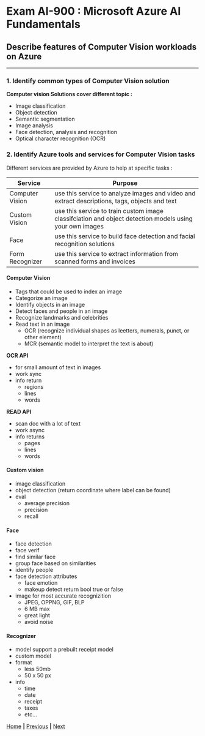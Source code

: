 # Exam AI-900 : Microsoft Azure AI Fundamentals

## Describe features of Computer Vision workloads on Azure

---


### 1. Identify common types of Computer Vision solution

**Computer vision Solutions cover different topic :**
- Image classification
- Object detection
- Semantic segmentation
- Image analysis
- Face detection, analysis and recognition
- Optical character recognition (OCR)

### 2. Identify Azure tools and services for Computer Vision tasks

Different services are provided by Azure to help at specific tasks :

| Service         | Purpose                                                                                                 |
|-----------------|---------------------------------------------------------------------------------------------------------|
| Computer Vision | use this service to analyze images and video and extract descriptions, tags, objects and text           |
| Custom Vision   | use this service to train custom image classifciation and object detection models using your own images |
| Face            | use this service to build face detection and facial recognition solutions                               |
| Form Recognizer | use this service to extract information from scanned forms and invoices                                 |


#### Computer Vision
- Tags that could be used to index an image
- Categorize an image
- Identify objects in an image
- Detect faces and people in an image
- Recognize landmarks and celebrities
- Read text in an image
  - OCR (recognize individual shapes as leetters, numerals, punct, or other element)
  - MCR (semantic model to interpret the text is about)

**OCR API**
- for small amount of text in images
- work sync
- info return
  - regions
  - lines
  - words

**READ API**
- scan doc with a lot of text
- work async
- info returns 
  - pages
  - lines
  - words

#### Custom vision
- image classification
- object detection (return coordinate where label can be found)
- eval
  - average precision
  - precision
  - recall

#### Face
- face detection
- face verif
- find similar face
- group face based on similarities
- identify people
- face detection attributes
  - face emotion
  - makeup detect return bool true or false
- image for most accurate recognizition
  - JPEG, OPPNG, GIF, BLP
  - 6 MB max
  - great light
  - avoid noise

#### Recognizer
- model support a prebuilt receipt model
- custom model
- format 
  - less 50mb
  - 50 x 50 px
- info
  - time
  - date
  - receipt 
  - taxes
  - etc...

[Home](00-INTRO.md) **|** [Previous](02-ML.md) **|** [Next](04-NLP.md)